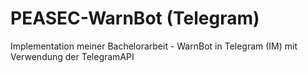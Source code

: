 # PEASEC-WarnBot (Telegram)
Implementation meiner Bachelorarbeit - WarnBot in Telegram (IM) mit Verwendung der TelegramAPI
